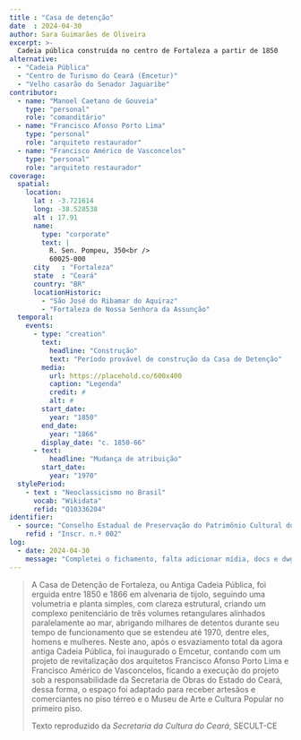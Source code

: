```yaml
---
title : "Casa de detenção"
date  : 2024-04-30
author: Sara Guimarães de Oliveira
excerpt: >-
  Cadeia pública construída no centro de Fortaleza a partir de 1850
alternative:
  - "Cadeia Pública"
  - "Centro de Turismo do Ceará (Emcetur)"
  - "Velho casarão do Senador Jaguaribe"
contributor:
  - name: "Manoel Caetano de Gouveia"
    type: "personal"
    role: "comanditário"
  - name: "Francisco Afonso Porto Lima"
    type: "personal"
    role: "arquiteto restaurador"
  - name: "Francisco Américo de Vasconcelos"
    type: "personal"
    role: "arquiteto restaurador"
coverage:
  spatial:
    location:
      lat : -3.721614 
      long: -38.528538
      alt : 17.91
      name:
        type: "corporate"
        text: |
          R. Sen. Pompeu, 350<br />
          60025-000
      city   : "Fortaleza"
      state  : "Ceará"
      country: "BR"
      locationHistoric:
        - "São José do Ribamar do Aquiraz"
        - "Fortaleza de Nossa Senhora da Assunção"
  temporal:
    events:
      - type: "creation"
        text:
          headline: "Construção"
          text: "Período provável de construção da Casa de Detenção"
        media:
          url: https://placehold.co/600x400
          caption: "Legenda"
          credit: #
          alt: #
        start_date:
          year: "1850"
        end_date:
          year: "1866"
        display_date: "c. 1850-66"
      - text:
          headline: "Mudança de atribuição"
        start_date:
          year: "1970"
  stylePeriod:
    - text : "Neoclassicismo no Brasil"
      vocab: "Wikidata"
      refid: "Q10336204"
identifier:
  - source: "Conselho Estadual de Preservação do Patrimônio Cultural do Estado do Ceará"
    refid : "Inscr. n.º 002"
log:
  - date: 2024-04-30
    message: "Completei o fichamento, falta adicionar mídia, docs e dwg"
---
```


> A Casa de Detenção de Fortaleza, ou Antiga Cadeia Pública, foi erguida
> entre 1850 e 1866 em alvenaria de tijolo, seguindo uma volumetria e
> planta simples, com clareza estrutural, criando um complexo
> penitenciário de três volumes retangulares alinhados paralelamente ao
> mar, abrigando milhares de detentos durante seu tempo de funcionamento
> que se estendeu até 1970, dentre eles, homens e mulheres. Neste ano,
> após o esvaziamento total da agora antiga Cadeia Pública, foi inaugurado
> o Emcetur, contando com um projeto de revitalização dos arquitetos
> Francisco Afonso Porto Lima e Francisco Américo de Vasconcelos, ficando
> a execução do projeto sob a responsabilidade da Secretaria de Obras do
> Estado do Ceará, dessa forma, o espaço foi adaptado para receber
> artesãos e comerciantes no piso térreo e o Museu de Arte e Cultura
> Popular no primeiro piso.
>
> <footer class="figure-caption">Texto reproduzido
> da <cite>Secretaria da Cultura do Ceará</cite>, SECULT-CE</footer>
